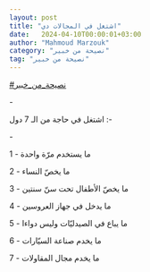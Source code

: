 ```yaml
---
layout: post
title: "اشتغل في المجالات دي"
date:   2024-04-10T00:00:01+03:00
author: "Mahmoud Marzouk"
category: "نصيحة من خبير"
tag: "نصيحة من خبير"
---
```



[<u>\#نصيحة\_من\_خبير</u>](https://www.facebook.com/hashtag/%D9%86%D8%B5%D9%8A%D8%AD%D8%A9_%D9%85%D9%86_%D8%AE%D8%A8%D9%8A%D8%B1?__eep__=6&__cft__%5b0%5d=AZUABnGBn6Dz1IIhrUXF25n8sdKMVia8oiSKYJqtR6ODnEfY0x_AvrfAO-wggkVr-R80qfxGKvtpe0GtTsc8ngTEQ02J4d3Nv1QR4RUDpZY6L8SFK6bATOmfYsZRXZhAC3iMOZqCH8m2fJzCeob4OdAY9pFiLrOS-Y9-wq6u-vtEAVMAHAKVXC9iVpXHxnhNxVI&__tn__=*NK-R)

\-

اشتغل في حاجة من الـ 7 دول :-

\-

1 - ما يستخدم مرّة واحدة

2 - ما يخصّ النساء

3 - ما يخصّ الأطفال تحت سنّ سنتين

4 - ما يدخل في جهاز العروسين

5 - ما يباع في الصيدليّات وليس دواءا

6 - ما يخدم صناعة السيّارات

7 - ما يخدم مجال المقاولات
